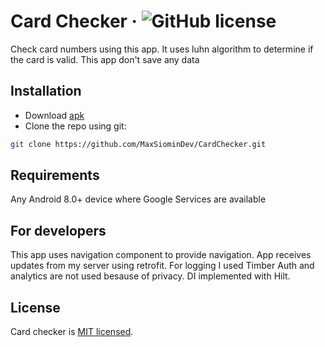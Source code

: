 # Card Checker &middot; ![GitHub license](https://img.shields.io/badge/license-MIT-blue.svg)
Check card numbers using this app. It uses luhn algorithm to determine if the card is valid. This app don't save any data
## Installation

* Download [apk](https://maxsiomin.dev/apps/card_checker/card_checker.apk)
* Clone the repo using git:
```bash
git clone https://github.com/MaxSiominDev/CardChecker.git
```
## Requirements

Any Android 8.0+ device where Google Services are available

## For developers
This app uses navigation component to provide navigation. 
App receives updates from my server using retrofit. 
For logging I used Timber
Auth and analytics are not used besause of privacy.
DI implemented with Hilt.

## License 
Card checker is [MIT licensed](./LICENSE).
